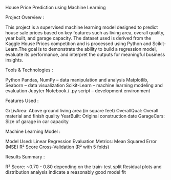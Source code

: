  House Price Prediction using Machine Learning
 
 Project Overview :
 
This project is a supervised machine learning model designed to predict house sale prices based on key features such as living area, overall quality, year built, and garage capacity. The dataset used is derived from the Kaggle House Prices competition and is processed using Python and Scikit-Learn.The goal is to demonstrate the ability to build a regression model, evaluate its performance, and interpret the outputs for meaningful business insights.

 Tools & Technologies :
 
 Python Pandas, NumPy – data manipulation and analysis
 Matplotlib, Seaborn – data visualization
 Scikit-Learn – machine learning modeling and evaluation
 Jupyter Notebook / .py script – development environment

 Features Used :
 
GrLivArea: Above ground living area (in square feet)
OverallQual: Overall material and finish quality
YearBuilt: Original construction date
GarageCars: Size of garage in car capacity

 Machine Learning Model :
 
Model Used: Linear Regression
Evaluation Metrics:
Mean Squared Error (MSE)
R² Score
Cross-Validation (R² with 5 folds)

Results Summary :

R² Score: ~0.70 - 0.80 depending on the train-test split
Residual plots and distribution analysis indicate a reasonably good model fit

